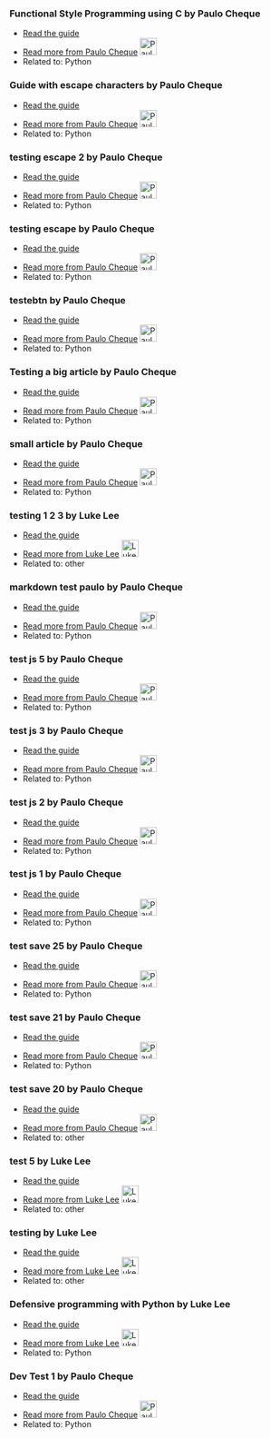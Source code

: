 ### Functional Style Programming using C by Paulo Cheque
- [Read the guide](http://guides-dev.herokuapp.com/python/functional-style-programming-using-c?status=draft)
- [Read more from Paulo Cheque](http://guides-dev.herokuapp.com/author/paulocheque) <img src="https://avatars.githubusercontent.com/u/94350?v=3" width="30" height="30" alt="Paulo Cheque" />
- Related to: Python

### Guide with escape characters by Paulo Cheque
- [Read the guide](http://guides-dev.herokuapp.com/python/guide-with-escape-characters?status=draft)
- [Read more from Paulo Cheque](http://guides-dev.herokuapp.com/author/paulocheque) <img src="https://avatars.githubusercontent.com/u/94350?v=3" width="30" height="30" alt="Paulo Cheque" />
- Related to: Python

### testing escape 2 by Paulo Cheque
- [Read the guide](http://guides-dev.herokuapp.com/python/testing-escape-2?status=draft)
- [Read more from Paulo Cheque](http://guides-dev.herokuapp.com/author/paulocheque) <img src="https://avatars.githubusercontent.com/u/94350?v=3" width="30" height="30" alt="Paulo Cheque" />
- Related to: Python

### testing escape by Paulo Cheque
- [Read the guide](http://guides-dev.herokuapp.com/python/testing-escape?status=draft)
- [Read more from Paulo Cheque](http://guides-dev.herokuapp.com/author/paulocheque) <img src="https://avatars.githubusercontent.com/u/94350?v=3" width="30" height="30" alt="Paulo Cheque" />
- Related to: Python

### testebtn by Paulo Cheque
- [Read the guide](http://guides-dev.herokuapp.com/python/testebtn?status=draft)
- [Read more from Paulo Cheque](http://guides-dev.herokuapp.com/author/paulocheque) <img src="https://avatars.githubusercontent.com/u/94350?v=3" width="30" height="30" alt="Paulo Cheque" />
- Related to: Python

### Testing a big article by Paulo Cheque
- [Read the guide](http://guides-dev.herokuapp.com/python/testing-a-big-article?status=draft)
- [Read more from Paulo Cheque](http://guides-dev.herokuapp.com/author/paulocheque) <img src="https://avatars.githubusercontent.com/u/94350?v=3" width="30" height="30" alt="Paulo Cheque" />
- Related to: Python

### small article by Paulo Cheque
- [Read the guide](http://guides-dev.herokuapp.com/python/small-article?status=draft)
- [Read more from Paulo Cheque](http://guides-dev.herokuapp.com/author/paulocheque) <img src="https://avatars.githubusercontent.com/u/94350?v=3" width="30" height="30" alt="Paulo Cheque" />
- Related to: Python

### testing 1 2 3 by Luke Lee
- [Read the guide](http://guides-dev.herokuapp.com/other/testing-1-2-3?status=draft)
- [Read more from Luke Lee](http://guides-dev.herokuapp.com/author/durden) <img src="https://avatars.githubusercontent.com/u/58063?v=3" width="30" height="30" alt="Luke Lee" />
- Related to: other

### markdown test paulo by Paulo Cheque
- [Read the guide](http://guides-dev.herokuapp.com/python/markdown-test-paulo?status=draft)
- [Read more from Paulo Cheque](http://guides-dev.herokuapp.com/author/paulocheque) <img src="https://avatars.githubusercontent.com/u/94350?v=3" width="30" height="30" alt="Paulo Cheque" />
- Related to: Python

### test js 5 by Paulo Cheque
- [Read the guide](http://guides-dev.herokuapp.com/python/test-js-5?status=draft)
- [Read more from Paulo Cheque](http://guides-dev.herokuapp.com/author/paulocheque) <img src="https://avatars.githubusercontent.com/u/94350?v=3" width="30" height="30" alt="Paulo Cheque" />
- Related to: Python

### test js 3 by Paulo Cheque
- [Read the guide](http://guides-dev.herokuapp.com/python/test-js-3?status=draft)
- [Read more from Paulo Cheque](http://guides-dev.herokuapp.com/author/paulocheque) <img src="https://avatars.githubusercontent.com/u/94350?v=3" width="30" height="30" alt="Paulo Cheque" />
- Related to: Python

### test js 2 by Paulo Cheque
- [Read the guide](http://guides-dev.herokuapp.com/python/test-js-2?status=draft)
- [Read more from Paulo Cheque](http://guides-dev.herokuapp.com/author/paulocheque) <img src="https://avatars.githubusercontent.com/u/94350?v=3" width="30" height="30" alt="Paulo Cheque" />
- Related to: Python

### test js 1 by Paulo Cheque
- [Read the guide](http://guides-dev.herokuapp.com/python/test-js-1?status=draft)
- [Read more from Paulo Cheque](http://guides-dev.herokuapp.com/author/paulocheque) <img src="https://avatars.githubusercontent.com/u/94350?v=3" width="30" height="30" alt="Paulo Cheque" />
- Related to: Python

### test save 25 by Paulo Cheque
- [Read the guide](http://guides-dev.herokuapp.com/python/test-save-25?status=draft)
- [Read more from Paulo Cheque](http://guides-dev.herokuapp.com/author/paulocheque) <img src="https://avatars.githubusercontent.com/u/94350?v=3" width="30" height="30" alt="Paulo Cheque" />
- Related to: Python

### test save 21 by Paulo Cheque
- [Read the guide](http://guides-dev.herokuapp.com/python/test-save-21?status=draft)
- [Read more from Paulo Cheque](http://guides-dev.herokuapp.com/author/paulocheque) <img src="https://avatars.githubusercontent.com/u/94350?v=3" width="30" height="30" alt="Paulo Cheque" />
- Related to: Python

### test save 20 by Paulo Cheque
- [Read the guide](http://guides-dev.herokuapp.com/other/test-save-20?status=draft)
- [Read more from Paulo Cheque](http://guides-dev.herokuapp.com/author/paulocheque) <img src="https://avatars.githubusercontent.com/u/94350?v=3" width="30" height="30" alt="Paulo Cheque" />
- Related to: other

### test 5 by Luke Lee
- [Read the guide](http://guides-dev.herokuapp.com/other/test-5?status=draft)
- [Read more from Luke Lee](http://guides-dev.herokuapp.com/author/durden) <img src="https://avatars.githubusercontent.com/u/58063?v=3" width="30" height="30" alt="Luke Lee" />
- Related to: other

### testing by Luke Lee
- [Read the guide](http://guides-dev.herokuapp.com/other/testing?status=draft)
- [Read more from Luke Lee](http://guides-dev.herokuapp.com/author/durden) <img src="https://avatars.githubusercontent.com/u/58063?v=3" width="30" height="30" alt="Luke Lee" />
- Related to: other

### Defensive programming with Python by Luke Lee
- [Read the guide](http://guides-dev.herokuapp.com/python/defensive-programming-with-python?status=draft)
- [Read more from Luke Lee](http://guides-dev.herokuapp.com/author/durden) <img src="https://avatars.githubusercontent.com/u/58063?v=3" width="30" height="30" alt="Luke Lee" />
- Related to: Python

### Dev Test 1 by Paulo Cheque
- [Read the guide](http://guides-dev.herokuapp.com/python/dev-test-1?status=draft)
- [Read more from Paulo Cheque](http://guides-dev.herokuapp.com/author/paulocheque) <img src="https://avatars.githubusercontent.com/u/94350?v=3" width="30" height="30" alt="Paulo Cheque" />
- Related to: Python